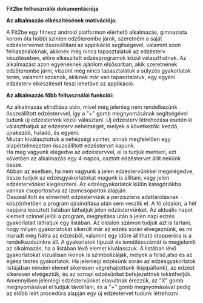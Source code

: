 **Fit2be felhasználói dokumentációja**

**Az alkalmazás elkészítésének motivációja:**

A Fit2be egy fitnesz android platformon elérhető alkalmazás, gimnazista korom óta hobbi szinten edzőterembe 
járok, szeretném a saját edzéstervemet összeállítani az applikáció segítségével, valamint azon 
felhasználóknak, akiknek még nincs tapasztalatuk az edzésterv készítésében, előre elkészített 
edzésprogramok közül választhatnak. Az alkalmazást azon egyéneknek ajánlom elsősorban, 
akik szeretnének edzőterembe járni, viszont még nincs tapasztalatuk a súlyzós gyakorlatok 
terén, valamint azoknak, akiknek már van tapasztalatuk, egy egyéni edzésterv elkészítését 
teszi lehetővé az applikáció.

**Az alkalmazás főbb felhasználói funkciói:**

Az alkalmazás elindítása után, mivel még jelenleg nem rendelkezünk összeállított edzéstervvel, így a "+" gomb megnyomásának segítségével tudunk új edzéstervek közül választani.
Új edzésterv létrehozása esetén ki választhatjuk az edzésterv nehézségét, melyek a következők: kezdő, újrakezdő, haladó, és egyéni. \
Miután kiválasztottuk a nehézségi szintet, annak megfelelően egy alapértelmezetten összeállított edzéstervet kapunk. \
Ha meg vagyunk elégedve az edzéstervvel, el is tudjuk menteni, ezt követően az alkalmazás egy 4-napos, osztott edzéstervet állít nekünk össze. \
Abban az esetben, ha nem vagyunk a jelen edzéstervünkkel megelégedve, össze tudjuk az edzésgyakorlatokat magunk is állítani, vagy jelen edzéstervönket kiegészíteni. 
Az edzésgyakorlatok külön kategóriákba vannak csoportosítva az izomcsoportok alapján. \
Összeállított és elmentett edzéstervünk a perzisztens adattárolásnak köszönhetően a program újraindítása után sem veszlik el. 
A fő oldalon, a hét napjaira leosztott listában láthatjuk jelen edzéstervünket. Az aktuális napot kiemelt színnel jelöli a program, megnyitása után a jelen napi edzés gyakorlatait láthatjuk egy listában. Az oldalon számon tudjuk azt is tartani, hogy milyen gyakorlatokat sikerült már az edzés során elvégeznünk, és mi maradt még hátra az edzésből, valamint egy időre állítható stopperóra is a rendelkezésünkre áll. 
A gyakorlatok típusát és ismétlésszámát is megjeleníti az alkalmazás, ha a listában lévő elemet kiválasszuk. A listában lévő gyakorlatokat vizuálisan 
ikonok is szimbolizálják, melyek a felső,alsó és az egész testes gyakorlatok. 
Ha jelenlegi edzésünk során az edzésgyakorlatok listájában minden elemet sikeresen végrehajtottunk (kipipáltunk), az edzést sikeresen elvégeztük, és az aznapi edzésünket befejezettnek tekinthetjük. 
Amennyiben jelenlegi edzéstervünket elavultnak érezzük, az "X" gomb megnyomásával el tudjuk távolítani, és a "+" gomb megnyomásával pedig az előbb leírt procedúra alapján egy új edzéstervet tudunk létrehozni.
